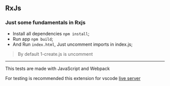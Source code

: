 ## RxJs

### Just some fundamentals in Rxjs

- Install all dependencies `npm install`;
- Run app `npm build`;
- And Run `index.html`, Just uncomment imports in index.js; 

> By default 1-create.js is uncomment

<hr>

This tests are made with JavaScript and Webpack

For testing is recommended this extension for vscode [live server](https://marketplace.visualstudio.com/items?itemName=ritwickdey.LiveServer)